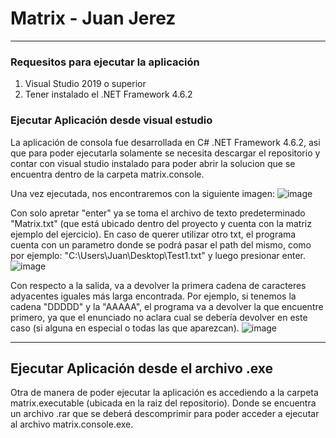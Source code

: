 # Matrix - Juan Jerez
***
### Requesitos para ejecutar la aplicación
1. Visual Studio 2019 o superior
2. Tener instalado el .NET Framework 4.6.2

### Ejecutar Aplicación desde visual estudio

La aplicación de consola fue desarrollada en C# .NET Framework 4.6.2, asi que para poder ejecutarla solamente se necesita descargar el repositorio y contar con visual studio instalado para poder abrir la solucion que se encuentra dentro de la carpeta matrix.console.

Una vez ejecutada, nos encontraremos con la siguiente imagen:
![image](https://user-images.githubusercontent.com/11969157/179647409-94d56639-8beb-4eaa-8fb5-fa7e449381e6.png)

Con solo apretar "enter" ya se toma el archivo de texto predeterminado "Matrix.txt" (que está ubicado dentro del proyecto y cuenta con la matriz ejemplo del ejercicio). En caso de querer utilizar otro txt, el programa cuenta con un parametro donde se podrá pasar el path del mismo, como por ejemplo: "C:\Users\Juan\Desktop\Test1.txt" y luego presionar enter.
![image](https://user-images.githubusercontent.com/11969157/179647748-9b764930-dcbf-4870-852e-d8e64d0a08a5.png)

Con respecto a la salida, va a devolver la primera cadena de caracteres adyacentes iguales más larga encontrada. Por ejemplo, si tenemos la cadena "DDDDD" y la "AAAAA", el programa va a devolver la que encuentre primero, ya que el enunciado no aclara cual se debería devolver en este caso (si alguna en especial o todas las que aparezcan).
![image](https://user-images.githubusercontent.com/11969157/179648264-273553e2-c0c7-4941-b4d1-ba95e164a3f1.png)

***

## Ejecutar Aplicación desde el archivo .exe

Otra de manera de poder ejecutar la aplicación es accediendo a la carpeta matrix.executable (ubicada en la raiz del repositorio). Donde se encuentra un archivo .rar que se deberá descomprimir para poder acceder a ejecutar al archivo matrix.console.exe.
